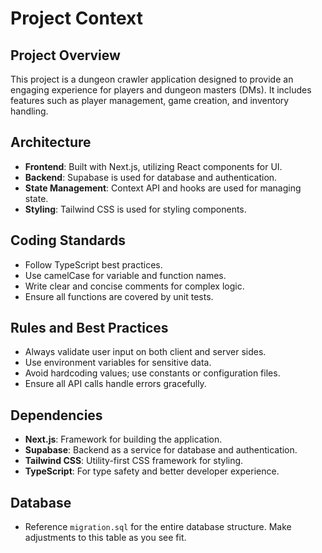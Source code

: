 # Project Context

## Project Overview
This project is a dungeon crawler application designed to provide an engaging experience for players and dungeon masters (DMs). It includes features such as player management, game creation, and inventory handling.

## Architecture
- **Frontend**: Built with Next.js, utilizing React components for UI.
- **Backend**: Supabase is used for database and authentication.
- **State Management**: Context API and hooks are used for managing state.
- **Styling**: Tailwind CSS is used for styling components.

## Coding Standards
- Follow TypeScript best practices.
- Use camelCase for variable and function names.
- Write clear and concise comments for complex logic.
- Ensure all functions are covered by unit tests.

## Rules and Best Practices
- Always validate user input on both client and server sides.
- Use environment variables for sensitive data.
- Avoid hardcoding values; use constants or configuration files.
- Ensure all API calls handle errors gracefully.

## Dependencies
- **Next.js**: Framework for building the application.
- **Supabase**: Backend as a service for database and authentication.
- **Tailwind CSS**: Utility-first CSS framework for styling.
- **TypeScript**: For type safety and better developer experience.

## Database
- Reference `migration.sql` for the entire database structure. Make adjustments to this table as you see fit.